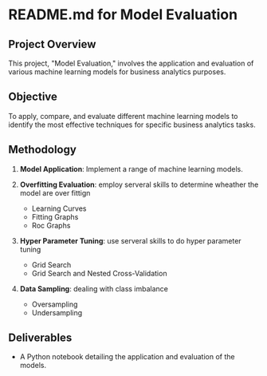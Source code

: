 
# README.md for Model Evaluation

## Project Overview
This project, "Model Evaluation," involves the application and evaluation of various machine learning models for business analytics purposes.

## Objective
To apply, compare, and evaluate different machine learning models to identify the most effective techniques for specific business analytics tasks.

## Methodology
1. **Model Application**: Implement a range of machine learning models.
2. **Overfitting Evaluation**: employ serveral skills to determine wheather the model are over fittign
   - Learning Curves
   - Fitting Graphs
   - Roc Graphs
3. **Hyper Parameter Tuning**: use serveral skills to do hyper parameter tuning
   - Grid Search 
   - Grid Search and Nested Cross-Validation

4. **Data Sampling**: dealing with class imbalance
   - Oversampling
   - Undersampling

## Deliverables
- A Python notebook detailing the application and evaluation of the models.


